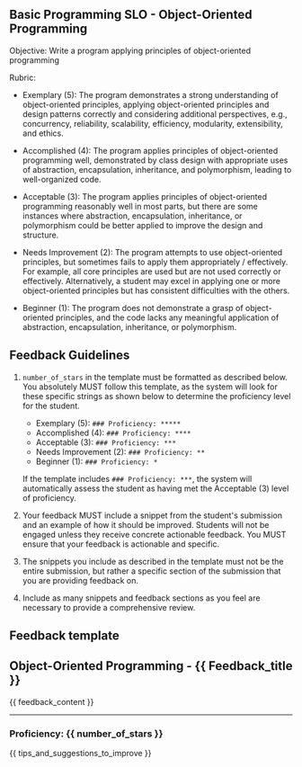 ## Basic Programming SLO - Object-Oriented Programming

Objective: Write a program applying principles of object-oriented programming

Rubric:

- Exemplary (5): The program demonstrates a strong understanding of object-oriented principles, applying object-oriented principles and design patterns correctly and considering additional perspectives, e.g., concurrency, reliability, scalability, efficiency, modularity, extensibility, and ethics.

- Accomplished (4): The program applies principles of object-oriented programming well, demonstrated by class design with appropriate uses of abstraction, encapsulation, inheritance, and polymorphism, leading to well-organized code.

- Acceptable (3): The program applies principles of object-oriented programming reasonably well in most parts, but there are some instances where abstraction, encapsulation, inheritance, or polymorphism could be better applied to improve the design and structure.

- Needs Improvement (2): The program attempts to use object-oriented principles, but sometimes fails to apply them appropriately / effectively. For example, all core principles are used but are not used correctly or effectively. Alternatively, a student may excel in applying one or more object-oriented principles but has consistent difficulties with the others.

- Beginner (1): The program does not demonstrate a grasp of object-oriented principles, and the code lacks any meaningful application of abstraction, encapsulation, inheritance, or polymorphism.

## Feedback Guidelines

1. `number_of_stars` in the template must be formatted as described below. You absolutely MUST follow this template, as the system will look for these specific strings as shown below to determine the proficiency level for the student.

   - Exemplary (5): `### Proficiency: *****`
   - Accomplished (4): `### Proficiency: ****`
   - Acceptable (3): `### Proficiency: ***`
   - Needs Improvement (2): `### Proficiency: **`
   - Beginner (1): `### Proficiency: *`

   If the template includes `### Proficiency: ***`, the system will automatically assess the student as having met the Acceptable (3) level of proficiency.

2. Your feedback MUST include a snippet from the student's submission and an example of how it should be improved. Students will not be engaged unless they receive concrete actionable feedback. You MUST ensure that your feedback is actionable and specific.

3. The snippets you include as described in the template must not be the entire submission, but rather a specific section of the submission that you are providing feedback on.

4. Include as many snippets and feedback sections as you feel are necessary to provide a comprehensive review.

## Feedback template

<!-- Template starts from here -->

## Object-Oriented Programming - {{ Feedback_title }}

{{ feedback_content }}

---

### Proficiency: {{ number_of_stars }}

{{ tips_and_suggestions_to_improve }}
